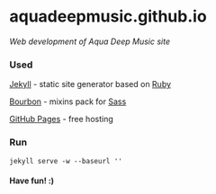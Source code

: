 # aquadeepmusic.github.io

_Web development of Aqua Deep Music site_

### Used

[Jekyll](https://jekyllrb.com) - static site generator based on [Ruby](https://www.ruby-lang.org)

[Bourbon](http://bourbon.io) - mixins pack for [Sass](http://sass-lang.com)

[GitHub Pages](https://pages.github.com) - free hosting

### Run

`jekyll serve -w --baseurl ''`

#### Have fun! :)
